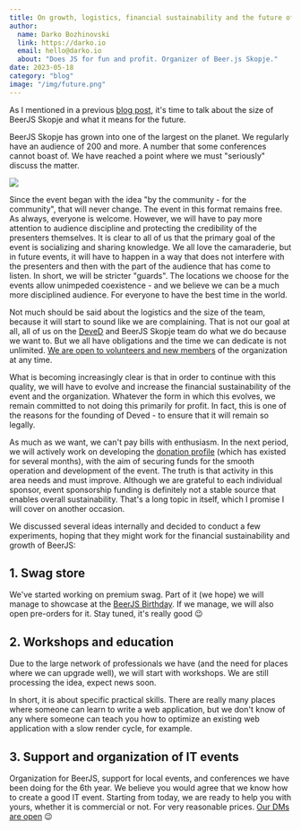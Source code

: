 ```yaml
---
title: On growth, logistics, financial sustainability and the future of BeerJS Skopje
author:
  name: Darko Bozhinovski
  link: https://darko.io
  email: hello@darko.io
  about: "Does JS for fun and profit. Organizer of Beer.js Skopje."
date: 2023-05-18
category: "blog"
image: "/img/future.png"
---
```


As I mentioned in a previous [blog post](/blog/vol10-survey/), it's time to talk about the size of BeerJS Skopje and
what it means for the future.

BeerJS Skopje has grown into one of the largest on the planet. We regularly have an audience of 200 and more. A number
that some conferences cannot boast of. We have reached a point where we must "seriously" discuss the matter.

<img src="/img/future.png" />

Since the event began with the idea "by the community - for the community", that will never change. The event in this
format remains free. As always, everyone is welcome. However, we will have to pay more attention to audience discipline
and protecting the credibility of the presenters themselves. It is clear to all of us that the primary goal of the event
is socializing and sharing knowledge. We all love the camaraderie, but in future events, it will have to happen in a way
that does not interfere with the presenters and then with the part of the audience that has come to listen. In short, we
will be stricter "guards". The locations we choose for the events allow unimpeded coexistence - and we believe we can be
a much more disciplined audience. For everyone to have the best time in the world.

Not much should be said about the logistics and the size of the team, because it will start to sound like we are
complaining. That is not our goal at all, all of us on the [DeveD](https://deved.mk) and BeerJS Skopje team do what we
do because we want to. But we all have obligations and the time we can dedicate is not unlimited.
[We are open to volunteers and new members](mailto:hello@beerjs.mk?subject=BeerJS%20volunteer%20interest) of the
organization at any time.

What is becoming increasingly clear is that in order to continue with this quality, we will have to evolve and increase
the financial sustainability of the event and the organization. Whatever the form in which this evolves, we remain
committed to not doing this primarily for profit. In fact, this is one of the reasons for the founding of Deved - to
ensure that it will remain so legally.

As much as we want, we can't pay bills with enthusiasm. In the next period, we will actively work on developing the
[donation profile](https://ecrowd.mk/organization/4046d293-ce95-433a-9f24-b382c3207c09) (which has existed for several
months), with the aim of securing funds for the smooth operation and development of the event. The truth is that
activity in this area needs and must improve. Although we are grateful to each individual sponsor, event sponsorship
funding is definitely not a stable source that enables overall sustainability. That's a long topic in itself, which I
promise I will cover on another occasion.

We discussed several ideas internally and decided to conduct a few experiments, hoping that they might work for the
financial sustainability and growth of BeerJS:

## 1. Swag store

We've started working on premium swag. Part of it (we hope) we will manage to showcase at the
[BeerJS Birthday](https://beerjs.mk/announcements/vol11-announcement/). If we manage, we will also open pre-orders for
it. Stay tuned, it's really good 😉

## 2. Workshops and education

Due to the large network of professionals we have (and the need for places where we can upgrade well), we will start
with workshops. We are still processing the idea, expect news soon.

In short, it is about specific practical skills. There are really many places where someone can learn to write a web
application, but we don't know of any where someone can teach you how to optimize an existing web application with a
slow render cycle, for example.

## 3. Support and organization of IT events

Organization for BeerJS, support for local events, and conferences we have been doing for the 6th year. We believe you
would agree that we know how to create a good IT event. Starting from today, we are ready to help you with yours,
whether it is commercial or not. For very reasonable prices. [Our DMs are open](/contact) 😉
